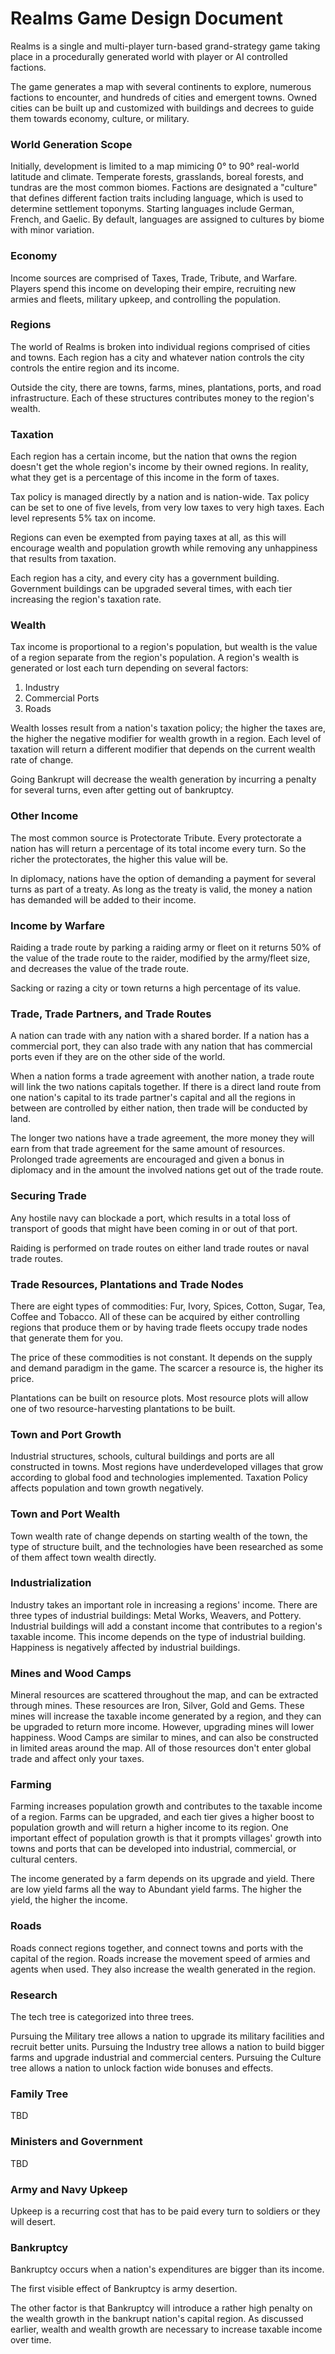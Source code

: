 # Realms Game Design Document

Realms is a single and multi-player turn-based grand-strategy game taking place in a procedurally generated world with player or AI controlled factions.

The game generates a map with several continents to explore, numerous factions to encounter, and hundreds of cities and emergent towns. Owned cities can be built up and customized with buildings and decrees to guide them towards economy, culture, or military.

### World Generation Scope

Initially, development is limited to a map mimicing 0° to 90° real-world latitude and climate. Temperate forests, grasslands, boreal forests, and tundras are the most common biomes. Factions are designated a "culture" that defines different faction traits including language, which is used to determine settlement toponyms. Starting languages include German, French, and Gaelic. By default, languages are assigned to cultures by biome with minor variation.

### Economy

Income sources are comprised of Taxes, Trade, Tribute, and Warfare. Players spend this income on developing their empire, recruiting new armies and fleets, military upkeep, and controlling the population.

### Regions

The world of Realms is broken into individual regions comprised of cities and towns. Each region has a city and whatever nation controls the city controls the entire region and its income.

Outside the city, there are towns, farms, mines, plantations, ports, and road infrastructure. Each of these structures contributes money to the region's wealth.

### Taxation

Each region has a certain income, but the nation that owns the region doesn't get the whole region's income by their owned regions. In reality, what they get is a percentage of this income in the form of taxes.

Tax policy is managed directly by a nation and is nation-wide. Tax policy can be set to one of five levels, from very low taxes to very high taxes. Each level represents 5% tax on income.

Regions can even be exempted from paying taxes at all, as this will encourage wealth and population growth while removing any unhappiness that results from taxation.

Each region has a city, and every city has a government building. Government buildings can be upgraded several times, with each tier increasing the region's taxation rate.

### Wealth

Tax income is proportional to a region's population, but wealth is the value of a region separate from the region's population. A region's wealth is generated or lost each turn depending on several factors:

1. Industry
2. Commercial Ports
3. Roads

Wealth losses result from a nation's taxation policy; the higher the taxes are, the higher the negative modifier for wealth growth in a region. Each level of taxation will return a different modifier that depends on the current wealth rate of change.

Going Bankrupt will decrease the wealth generation by incurring a penalty for several turns, even after getting out of bankruptcy.

### Other Income

The most common source is Protectorate Tribute. Every protectorate a nation has will return a percentage of its total income every turn. So the richer the protectorates, the higher this value will be.

In diplomacy, nations have the option of demanding a payment for several turns as part of a treaty. As long as the treaty is valid, the money a nation has demanded will be added to their income.

### Income by Warfare

Raiding a trade route by parking a raiding army or fleet on it returns 50% of the value of the trade route to the raider, modified by the army/fleet size, and decreases the value of the trade route.

Sacking or razing a city or town returns a high percentage of its value.

### Trade, Trade Partners, and Trade Routes

A nation can trade with any nation with a shared border. If a nation has a commercial port, they can also trade with any nation that has commercial ports even if they are on the other side of the world.

When a nation forms a trade agreement with another nation, a trade route will link the two nations capitals together. If there is a direct land route from one nation's capital to its trade partner's capital and all the regions in between are controlled by either nation, then trade will be conducted by land.

The longer two nations have a trade agreement, the more money they will earn from that trade agreement for the same amount of resources. Prolonged trade agreements are encouraged and given a bonus in diplomacy and in the amount the involved nations get out of the trade route.

### Securing Trade

Any hostile navy can blockade a port, which results in a total loss of transport of goods that might have been coming in or out of that port.

Raiding is performed on trade routes on either land trade routes or naval trade routes.

### Trade Resources, Plantations and Trade Nodes

There are eight types of commodities: Fur, Ivory, Spices, Cotton, Sugar, Tea, Coffee and Tobacco. All of these can be acquired by either controlling regions that produce them or by having trade fleets occupy trade nodes that generate them for you.

The price of these commodities is not constant. It depends on the supply and demand paradigm in the game. The scarcer a resource is, the higher its price.

Plantations can be built on resource plots. Most resource plots will allow one of two resource-harvesting plantations to be built.

### Town and Port Growth

Industrial structures, schools, cultural buildings and ports are all constructed in towns. Most regions have underdeveloped villages that grow according to global food and technologies implemented. Taxation Policy affects population and town growth negatively.

### Town and Port Wealth

Town wealth rate of change depends on starting wealth of the town, the type of structure built, and the technologies have been researched as some of them affect town wealth directly.

### Industrialization

Industry takes an important role in increasing a regions' income. There are three types of industrial buildings: Metal Works, Weavers, and Pottery.
Industrial buildings will add a constant income that contributes to a region's taxable income. This income depends on the type of industrial building. Happiness is negatively affected by industrial buildings.

### Mines and Wood Camps

Mineral resources are scattered throughout the map, and can be extracted through mines. These resources are Iron, Silver, Gold and Gems. These mines will increase the taxable income generated by a region, and they can be upgraded to return more income. However, upgrading mines will lower happiness. Wood Camps are similar to mines, and can also be constructed in limited areas around the map. All of those resources don't enter global trade and affect only your taxes.

### Farming

Farming increases population growth and contributes to the taxable income of a region. Farms can be upgraded, and each tier gives a higher boost to population growth and will return a higher income to its region. One important effect of population growth is that it prompts villages' growth into towns and ports that can be developed into industrial, commercial, or cultural centers.

The income generated by a farm depends on its upgrade and yield. There are low yield farms all the way to Abundant yield farms. The higher the yield, the higher the income.

### Roads

Roads connect regions together, and connect towns and ports with the capital of the region. Roads increase the movement speed of armies and agents when used. They also increase the wealth generated in the region.

### Research

The tech tree is categorized into three trees.

Pursuing the Military tree allows a nation to upgrade its military facilities and recruit better units.
Pursuing the Industry tree allows a nation to build bigger farms and upgrade industrial and commercial centers.
Pursuing the Culture tree allows a nation to unlock faction wide bonuses and effects.

### Family Tree
TBD

### Ministers and Government
TBD

### Army and Navy Upkeep
Upkeep is a recurring cost that has to be paid every turn to soldiers or they will desert.

### Bankruptcy

Bankruptcy occurs when a nation's expenditures are bigger than its income.

The first visible effect of Bankruptcy is army desertion.

The other factor is that Bankruptcy will introduce a rather high penalty on the wealth growth in the bankrupt nation's capital region. As discussed earlier, wealth and wealth growth are necessary to increase taxable income over time.
